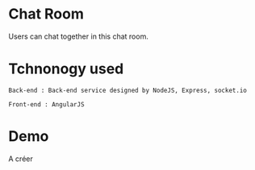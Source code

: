 # Chat Room
Users can chat together in this chat room.

# Tchnonogy used
```
Back-end : Back-end service designed by NodeJS, Express, socket.io
```

```
Front-end : AngularJS
```
# Demo
A créer
